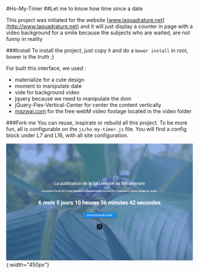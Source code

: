 #Ho-My-Timer
##Let me to know how time since a date

This project was initiated for the website [www.laquadrature.net](http://www.laquadrature.net) and it will just display a counter in page with a video background for a smile because the subjects who are waited, are not funny in reality

###Install
To install the project, just copy it and do a `bower install` in root, bower is the truth ;)

For built this interface, we used :
- materialize for a cute design
- moment to manipulate date
- vide for background video
- jquery because we need to manipulate the dom
- jQuery-Flex-Vertical-Center for center the content vertically
- [mazwai.com](http://mazwai.com/) for the free webM video footage located in the video folder

###Fork me
You can reuse, inspirate or rebuild all this project. To be more fun, all is configurable on the `js/ho-my-timer.js` file.
You will find a config block under L7 and L16, with all site configuration.

![Looks and feel](./screenshot.png){:width="450px"}
